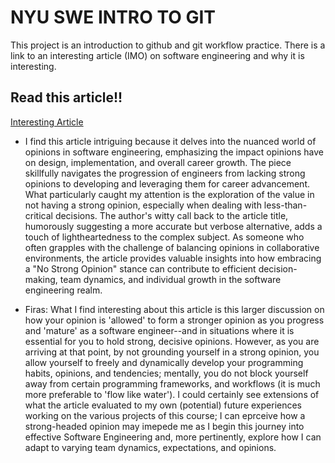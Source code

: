 
# NYU SWE INTRO TO GIT

This project is an introduction to github and git workflow practice. There is a link to an interesting article (IMO) on software engineering and why it is interesting.

## Read this article!!

[Interesting Article](https://anthony-dandrea.medium.com/the-value-of-having-no-strong-opinion-in-software-engineering-26bea1ebc181)

 - I find this article intriguing because it delves into the nuanced world of opinions in software engineering, emphasizing the impact opinions have on design, implementation, and overall career growth. The piece skillfully navigates the progression of engineers from lacking strong opinions to developing and leveraging them for career advancement. What particularly caught my attention is the exploration of the value in not having a strong opinion, especially when dealing with less-than-critical decisions. The author's witty call back to the article title, humorously suggesting a more accurate but verbose alternative, adds a touch of lightheartedness to the complex subject. As someone who often grapples with the challenge of balancing opinions in collaborative environments, the article provides valuable insights into how embracing a "No Strong Opinion" stance can contribute to efficient decision-making, team dynamics, and individual growth in the software engineering realm.

 - Firas: What I find interesting about this article is this larger discussion on how your opinion is 'allowed' to form a stronger opinion as you progress and 'mature' as a software engineer--and in situations where it is essential for you to hold strong, decisive opinions. However, as you are arriving at that point, by not grounding yourself in a strong opinion, you allow yourself to freely and dynamically develop your programming habits, opinions, and tendencies; mentally, you do not block yourself away from certain programming frameworks, and workflows (it is much more preferable to 'flow like water'). I could certainly see extensions of what the article evaluated to my own (potential) future experiences working on the various projects of this course; I can eprceive how a strong-headed opinion may imepede me as I begin this journey into effective Software Engineering and, more pertinently, explore how I can adapt to varying team dynamics, expectations, and opinions.
